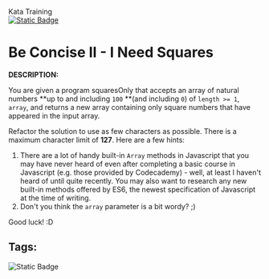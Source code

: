 Kata Training <br>
[![Static Badge](https://img.shields.io/badge/8kyu%20-%20black?style=flat&logo=codewars&labelColor=B1361E&color=black)](Javascript/8kyu)

# Be Concise II - I Need Squares

**DESCRIPTION:**

You are given a program squaresOnly that accepts an array of natural numbers **up to and including `100` **(and including `0`) of `length >= 1`, `array`, and returns a new array containing only square numbers that have appeared in the input array.

Refactor the solution to use as few characters as possible. There is a maximum character limit of **127**. Here are a few hints:

1. There are a lot of handy built-in `Array` methods in Javascript that you may have never heard of even after completing a basic course in Javascript (e.g. those provided by Codecademy) - well, at least I haven't heard of until quite recently. You may also want to research any new built-in methods offered by ES6, the newest specification of Javascript at the time of writing.
2. Don't you think the `array` parameter is a bit wordy? ;)

Good luck! :D

## Tags:

![Static Badge](https://img.shields.io/badge/refactoring%20-%20slategray?style=plastic)